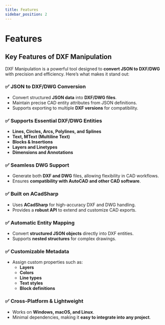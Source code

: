 ```yaml
---
title: Features
sidebar_position: 2
---
```


# Features

## Key Features of DXF Manipulation

DXF Manipulation is a powerful tool designed to **convert JSON to DXF/DWG** with precision and efficiency. Here’s what makes it stand out:

### ✅ **JSON to DXF/DWG Conversion**

- Convert structured **JSON data** into **DXF/DWG files**.
- Maintain precise CAD entity attributes from JSON definitions.
- Supports exporting to multiple **DXF versions** for compatibility.

### ✅ **Supports Essential DXF/DWG Entities**

- **Lines, Circles, Arcs, Polylines, and Splines**
- **Text, MText (Multiline Text)**
- **Blocks & Insertions**
- **Layers and Linetypes**
- **Dimensions and Annotations**

### ✅ **Seamless DWG Support**

- Generate both **DXF and DWG** files, allowing flexibility in CAD workflows.
- Ensures **compatibility with AutoCAD and other CAD software**.

### ✅ **Built on ACadSharp**

- Uses **ACadSharp** for high-accuracy DXF and DWG handling.
- Provides a **robust API** to extend and customize CAD exports.

### ✅ **Automatic Entity Mapping**

- Convert **structured JSON objects** directly into DXF entities.
- Supports **nested structures** for complex drawings.

### ✅ **Customizable Metadata**

- Assign custom properties such as:
  - **Layers**
  - **Colors**
  - **Line types**
  - **Text styles**
  - **Block definitions**

### ✅ **Cross-Platform & Lightweight**

- Works on **Windows, macOS, and Linux**.
- Minimal dependencies, making it **easy to integrate into any project**.

